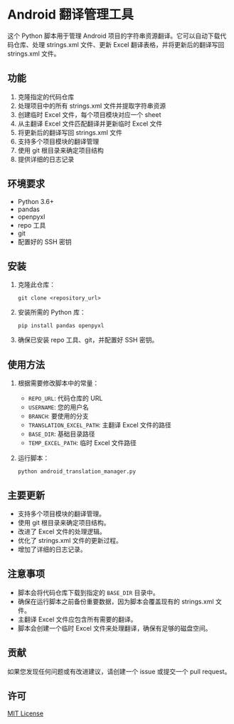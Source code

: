 # Android 翻译管理工具

这个 Python 脚本用于管理 Android 项目的字符串资源翻译。它可以自动下载代码仓库、处理 strings.xml 文件、更新 Excel 翻译表格，并将更新后的翻译写回 strings.xml 文件。

## 功能

1. 克隆指定的代码仓库
2. 处理项目中的所有 strings.xml 文件并提取字符串资源
3. 创建临时 Excel 文件，每个项目模块对应一个 sheet
4. 从主翻译 Excel 文件匹配翻译并更新临时 Excel 文件
5. 将更新后的翻译写回 strings.xml 文件
6. 支持多个项目模块的翻译管理
7. 使用 git 根目录来确定项目结构
8. 提供详细的日志记录

## 环境要求

- Python 3.6+
- pandas
- openpyxl
- repo 工具
- git
- 配置好的 SSH 密钥

## 安装

1. 克隆此仓库：
   ```
   git clone <repository_url>
   ```

2. 安装所需的 Python 库：
   ```
   pip install pandas openpyxl
   ```

3. 确保已安装 repo 工具、git，并配置好 SSH 密钥。

## 使用方法

1. 根据需要修改脚本中的常量：
   - `REPO_URL`: 代码仓库的 URL
   - `USERNAME`: 您的用户名
   - `BRANCH`: 要使用的分支
   - `TRANSLATION_EXCEL_PATH`: 主翻译 Excel 文件的路径
   - `BASE_DIR`: 基础目录路径
   - `TEMP_EXCEL_PATH`: 临时 Excel 文件路径

2. 运行脚本：
   ```
   python android_translation_manager.py
   ```

## 主要更新

- 支持多个项目模块的翻译管理。
- 使用 git 根目录来确定项目结构。
- 改进了 Excel 文件的处理逻辑。
- 优化了 strings.xml 文件的更新过程。
- 增加了详细的日志记录。

## 注意事项

- 脚本会将代码仓库下载到指定的 `BASE_DIR` 目录中。
- 确保在运行脚本之前备份重要数据，因为脚本会覆盖现有的 strings.xml 文件。
- 主翻译 Excel 文件应包含所有需要的翻译。
- 脚本会创建一个临时 Excel 文件来处理翻译，确保有足够的磁盘空间。

## 贡献

如果您发现任何问题或有改进建议，请创建一个 issue 或提交一个 pull request。

## 许可

[MIT License](LICENSE)


